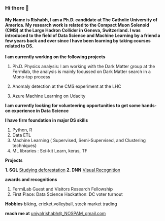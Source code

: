 ### Hi there 👋

#### My Name is Rishabh, I am a Ph.D. candidate at The Catholic University of America. My research work is related to the Compact Muon Solenoid (CMS) at the Large Hadron Collider in Geneva, Switzerland. I was introduced to the field of Data Science and Machine Learning by a friend a few years back and ever since I have been learning by taking courses related to DS.

**I am currently working on the following projects**

  1. Ph.D. Physics analysis: I am working with the Dark Matter group at the Fermilab, the analysis is mainly focussed on Dark Matter search in a Mono-top process
  
  2. Anomaly detection at the CMS experiment at the LHC
  
  3. Azure Machine Learning on Udacity
  
**I am currently looking for volunteering opportunities to get some hands-on experience in Data Science**

**I have firm foundation in major DS skills**
  1. Python, R
  2. Data ETL
  3. Machine Learning ( Supervised, Semi-Supervised, and Clustering techniques)
  4. ML libraries : Sci-kit Learn, keras, TF
 
 **Projects**
 
**1. SQL** [Studying deforestation](https://github.com/rishabhCMS/SQL_Deforestation_project#sql-deforestation-project)
**2. DNN** [Visual Recognition](https://github.com/rishabhCMS/unbalanced_CNN)
 
 **awards and recognitions**
  1. FermiLab Guest and Visitors Research Fellowship
  2. First Place: Data Science Hackathon: DC voter turnout
  
  **Hobbies**
  biking, cricket,volleyball, stock market trading
  
  **reach me at** uniyalrishabh@_NOSPAM_gmail.com
<!--
**rishabhCMS/rishabhCMS** is a ✨ _special_ ✨ repository because its `README.md` (this file) appears on your GitHub profile.

Here are some ideas to get you started:

- 🔭 I’m currently working on ...
- 🌱 I’m currently learning ...
- 👯 I’m looking to collaborate on ...
- 🤔 I’m looking for help with ...
- 💬 Ask me about ...
- 📫 How to reach me: ...
- 😄 Pronouns: ...
- ⚡ Fun fact: ...
-->

